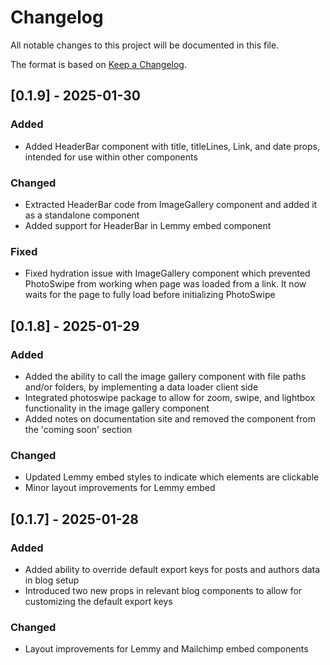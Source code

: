 # Changelog

All notable changes to this project will be documented in this file.

The format is based on [Keep a Changelog](https://keepachangelog.com/).

<!-- 

Types of changes

    `Added` for new features.
    `Changed` for changes in existing functionality.
    `Deprecated` for soon-to-be removed features.
    `Removed` for now removed features.
    `Fixed` for any bug fixes.
    `Security` in case of vulnerabilities.

 -->

## [0.1.9] - 2025-01-30

### Added

- Added HeaderBar component with title, titleLines, Link, and date props, intended for use within other components

### Changed

- Extracted HeaderBar code from ImageGallery component and added it as a standalone component
- Added support for HeaderBar in Lemmy embed component

### Fixed

- Fixed hydration issue with ImageGallery component which prevented PhotoSwipe from working when page was loaded from a link. It now waits for the page to fully load before initializing PhotoSwipe

## [0.1.8] - 2025-01-29

### Added

- Added the ability to call the image gallery component with file paths and/or folders, by implementing a data loader client side
- Integrated photoswipe package to allow for zoom, swipe, and lightbox functionality in the image gallery component
- Added notes on documentation site and removed the component from the 'coming soon' section

### Changed

- Updated Lemmy embed styles to indicate which elements are clickable
- Minor layout improvements for Lemmy embed



## [0.1.7] - 2025-01-28

### Added
- Added ability to override default export keys for posts and authors data in blog setup
- Introduced two new props in relevant blog components to allow for customizing the default export keys

### Changed
- Layout improvements for Lemmy and Mailchimp embed components